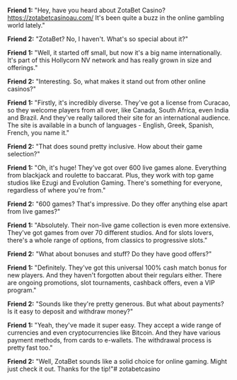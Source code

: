 **Friend 1:** "Hey, have you heard about ZotaBet Casino? https://zotabetcasinoau.com/ It's been quite a buzz in the online gambling world lately."

**Friend 2:** "ZotaBet? No, I haven't. What's so special about it?"

**Friend 1:** "Well, it started off small, but now it's a big name internationally. It's part of this Hollycorn NV network and has really grown in size and offerings."

**Friend 2:** "Interesting. So, what makes it stand out from other online casinos?"

**Friend 1:** "Firstly, it's incredibly diverse. They've got a license from Curacao, so they welcome players from all over, like Canada, South Africa, even India and Brazil. And they've really tailored their site for an international audience. The site is available in a bunch of languages - English, Greek, Spanish, French, you name it."

**Friend 2:** "That does sound pretty inclusive. How about their game selection?"

**Friend 1:** "Oh, it's huge! They've got over 600 live games alone. Everything from blackjack and roulette to baccarat. Plus, they work with top game studios like Ezugi and Evolution Gaming. There's something for everyone, regardless of where you're from."

**Friend 2:** "600 games? That's impressive. Do they offer anything else apart from live games?"

**Friend 1:** "Absolutely. Their non-live game collection is even more extensive. They've got games from over 70 different studios. And for slots lovers, there's a whole range of options, from classics to progressive slots."

**Friend 2:** "What about bonuses and stuff? Do they have good offers?"

**Friend 1:** "Definitely. They've got this universal 100% cash match bonus for new players. And they haven't forgotten about their regulars either. There are ongoing promotions, slot tournaments, cashback offers, even a VIP program."

**Friend 2:** "Sounds like they're pretty generous. But what about payments? Is it easy to deposit and withdraw money?"

**Friend 1:** "Yeah, they've made it super easy. They accept a wide range of currencies and even cryptocurrencies like Bitcoin. And they have various payment methods, from cards to e-wallets. The withdrawal process is pretty fast too."

**Friend 2:** "Well, ZotaBet sounds like a solid choice for online gaming. Might just check it out. Thanks for the tip!"# zotabetcasino
